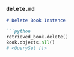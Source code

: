 
### `delete.md`

```markdown
# Delete Book Instance

```python
retrieved_book.delete()
Book.objects.all()
# <QuerySet []>
